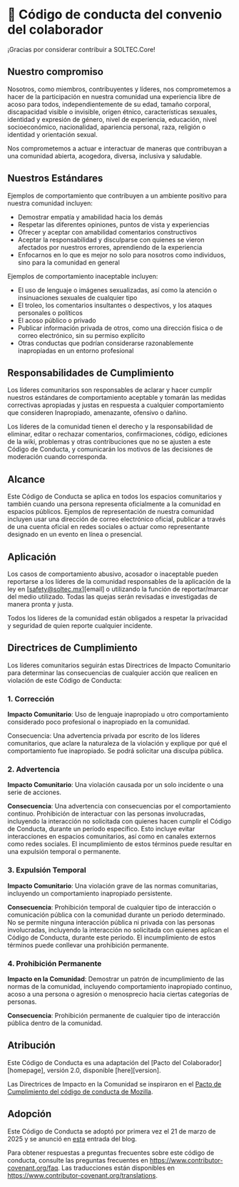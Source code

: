 # 🤝 Código de conducta del convenio del colaborador

¡Gracias por considerar contribuir a SOLTEC.Core!

## Nuestro compromiso

Nosotros, como miembros, contribuyentes y líderes, nos comprometemos a hacer de la participación en nuestra 
comunidad una experiencia libre de acoso para todos, independientemente de su edad, tamaño corporal, 
discapacidad visible o invisible, origen étnico, características sexuales, identidad y expresión de género, 
nivel de experiencia, educación, nivel socioeconómico, nacionalidad, apariencia personal, raza, religión o 
identidad y orientación sexual.

Nos comprometemos a actuar e interactuar de maneras que contribuyan a una comunidad abierta, acogedora, 
diversa, inclusiva y saludable.

## Nuestros Estándares

Ejemplos de comportamiento que contribuyen a un ambiente positivo para nuestra comunidad incluyen:

* Demostrar empatía y amabilidad hacia los demás
* Respetar las diferentes opiniones, puntos de vista y experiencias
* Ofrecer y aceptar con amabilidad comentarios constructivos
* Aceptar la responsabilidad y disculparse con quienes se vieron afectados por nuestros errores, 
aprendiendo de la experiencia
* Enfocarnos en lo que es mejor no solo para nosotros como individuos, sino para la comunidad en general

Ejemplos de comportamiento inaceptable incluyen:

* El uso de lenguaje o imágenes sexualizadas, así como la atención o insinuaciones sexuales de cualquier tipo
* El troleo, los comentarios insultantes o despectivos, y los ataques personales o políticos
* El acoso público o privado
* Publicar información privada de otros, como una dirección física o de correo electrónico, sin su permiso explícito
* Otras conductas que podrían considerarse razonablemente inapropiadas en un entorno profesional

## Responsabilidades de Cumplimiento

Los líderes comunitarios son responsables de aclarar y hacer cumplir nuestros estándares de comportamiento aceptable y tomarán las medidas correctivas apropiadas y justas en respuesta a cualquier comportamiento que consideren Inapropiado, amenazante, ofensivo o dañino.

Los líderes de la comunidad tienen el derecho y la responsabilidad de eliminar, editar o rechazar comentarios, confirmaciones, código, ediciones de la wiki, problemas y otras contribuciones que no se ajusten a este Código de Conducta, y comunicarán los motivos de las decisiones de moderación cuando corresponda.

## Alcance

Este Código de Conducta se aplica en todos los espacios comunitarios y también cuando una persona representa oficialmente a la comunidad en espacios públicos. Ejemplos de representación de nuestra comunidad incluyen usar una dirección de correo electrónico oficial, publicar a través de una cuenta oficial en redes sociales o actuar como representante designado en un evento en línea o presencial.

## Aplicación

Los casos de comportamiento abusivo, acosador o inaceptable pueden reportarse a los líderes de la comunidad responsables de la aplicación de la ley en [safety@soltec.mx][email] o utilizando la función de reportar/marcar del medio utilizado. Todas las quejas serán revisadas e investigadas de manera pronta y justa.

Todos los líderes de la comunidad están obligados a respetar la privacidad y seguridad de quien reporte cualquier incidente.

## Directrices de Cumplimiento

Los líderes comunitarios seguirán estas Directrices de Impacto Comunitario para determinar las consecuencias de cualquier acción que realicen en violación de este Código de Conducta:

### 1. Corrección

**Impacto Comunitario**: Uso de lenguaje inapropiado u otro comportamiento considerado poco profesional o inapropiado en la comunidad.

Consecuencia: Una advertencia privada por escrito de los líderes comunitarios, que aclare la naturaleza de la violación y explique por qué el comportamiento fue inapropiado. Se podrá solicitar una disculpa pública.

### 2. Advertencia

**Impacto Comunitario**: Una violación causada por un solo incidente o una serie de acciones.

**Consecuencia**: Una advertencia con consecuencias por el comportamiento continuo. Prohibición de interactuar con las personas involucradas, incluyendo la interacción no solicitada con quienes hacen cumplir el Código de Conducta, durante un período específico. Esto incluye evitar interacciones en espacios comunitarios, así como en canales externos como redes sociales. El incumplimiento de estos términos puede resultar en una expulsión temporal o permanente.

### 3. Expulsión Temporal

**Impacto Comunitario**: Una violación grave de las normas comunitarias, incluyendo un comportamiento inapropiado persistente.

**Consecuencia**: Prohibición temporal de cualquier tipo de interacción o comunicación pública con la comunidad durante un periodo determinado. No se permite ninguna interacción pública ni privada con las personas involucradas, incluyendo la interacción no solicitada con quienes aplican el Código de Conducta, durante este periodo. El incumplimiento de estos términos puede conllevar una prohibición permanente.

### 4. Prohibición Permanente

**Impacto en la Comunidad**: Demostrar un patrón de incumplimiento de las normas de la comunidad, incluyendo comportamiento inapropiado continuo, acoso a una persona o agresión o menosprecio hacia ciertas categorías de personas.

**Consecuencia**: Prohibición permanente de cualquier tipo de interacción pública dentro de la comunidad.

## Atribución

Este Código de Conducta es una adaptación del [Pacto del Colaborador][homepage], versión 2.0, disponible [here][version].

Las Directrices de Impacto en la Comunidad se inspiraron en el [Pacto de Cumplimiento del código de conducta de Mozilla][mozilla].

## Adopción

Este Código de Conducta se adoptó por primera vez el 21 de marzo de 2025 y se anunció en [esta][coc-blog] entrada del blog.

Para obtener respuestas a preguntas frecuentes sobre este código de conducta, consulte las preguntas frecuentes en <https://www.contributor-covenant.org/faq>. Las traducciones están disponibles en <https://www.contributor-covenant.org/translations>.

[coc-blog]: https://www.soltec.mx/blog/2025/04/21/home-assistant-governance/
[coc2-blog]: https://www.soltec.mx/blog/2025/04/21/code-of-conduct-updated/
[correo electrónico]: mailto:safety@soltec.mx
[página de inicio]: http://contributor-covenant.org
[mozilla]: https://github.com/mozilla/diversity
[versión]: https://www.contributor-covenant.org/version/2/0/code_of_conduct.html
